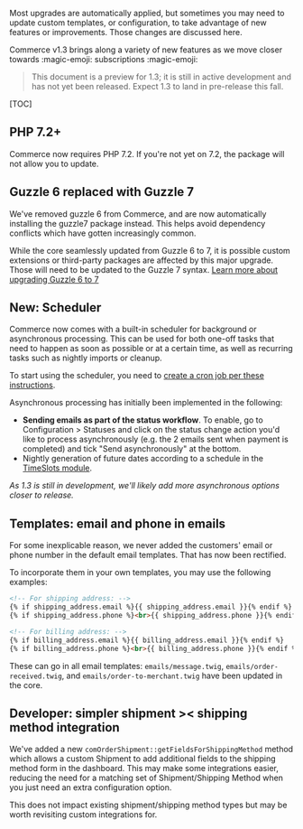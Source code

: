 Most upgrades are automatically applied, but sometimes you may need to update custom templates, or configuration, to take advantage of new features or improvements. Those changes are discussed here.

Commerce v1.3 brings along a variety of new features as we move closer towards :magic-emoji: subscriptions :magic-emoji:

> This document is a preview for 1.3; it is still in active development and has not yet been released. Expect 1.3 to land in pre-release this fall.

[TOC]

## PHP 7.2+ 

Commerce now requires PHP 7.2. If you're not yet on 7.2, the package will not allow you to update.

## Guzzle 6 replaced with Guzzle 7

We've removed guzzle 6 from Commerce, and are now automatically installing the guzzle7 package instead. This helps avoid dependency conflicts which have gotten increasingly common. 

While the core seamlessly updated from Guzzle 6 to 7, it is possible custom extensions or third-party packages are affected by this major upgrade. Those will need to be updated to the Guzzle 7 syntax. [Learn more about upgrading Guzzle 6 to 7](https://github.com/guzzle/guzzle/blob/master/UPGRADING.md#60-to-70)


## New: Scheduler

Commerce now comes with a built-in scheduler for background or asynchronous processing. This can be used for both one-off tasks that need to happen as soon as possible or at a certain time, as well as recurring tasks such as nightly imports or cleanup.

To start using the scheduler, you need to [create a cron job per these instructions](../Scheduler).

Asynchronous processing has initially been implemented in the following:

- **Sending emails as part of the status workflow**. To enable, go to Configuration > Statuses and click on the status change action you'd like to process asynchronously (e.g. the 2 emails sent when payment is completed) and tick "Send asynchronously" at the bottom.
- Nightly generation of future dates according to a schedule in the [TimeSlots module](https://docs.modmore.com/en/Commerce/v1/Modules/TimeSlots/index.html). 

_As 1.3 is still in development, we'll likely add more asynchronous options closer to release._

## Templates: email and phone in emails

For some inexplicable reason, we never added the customers' email or phone number in the default email templates. That has now been rectified. 

To incorporate them in your own templates, you may use the following examples:

``` html
<!-- For shipping address: -->
{% if shipping_address.email %}{{ shipping_address.email }}{% endif %}
{% if shipping_address.phone %}<br>{{ shipping_address.phone }}{% endif %}

<!-- For billing address: -->
{% if billing_address.email %}{{ billing_address.email }}{% endif %}
{% if billing_address.phone %}<br>{{ billing_address.phone }}{% endif %}
```

These can go in all email templates: `emails/message.twig`, `emails/order-received.twig`, and `emails/order-to-merchant.twig` have been updated in the core.

## Developer: simpler shipment >< shipping method integration

We've added a new `comOrderShipment::getFieldsForShippingMethod` method which allows a custom Shipment to add additional fields to the shipping method form in the dashboard. This may make some integrations easier, reducing the need for a matching set of Shipment/Shipping Method when you just need an extra configuration option.

This does not impact existing shipment/shipping method types but may be worth revisiting custom integrations for.



